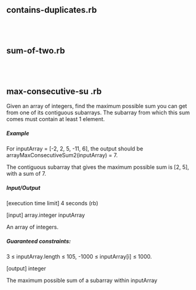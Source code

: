 ## contains-duplicates.rb

<br><br>


## sum-of-two.rb

<br><br>


## max-consecutive-su .rb

Given an array of integers, find the maximum possible sum you can get from one of its contiguous subarrays. The subarray from which this sum comes must contain at least 1 element.

##### Example

For inputArray = [-2, 2, 5, -11, 6], the output should be
arrayMaxConsecutiveSum2(inputArray) = 7.

The contiguous subarray that gives the maximum possible sum is [2, 5], with a sum of 7.

##### Input/Output

[execution time limit] 4 seconds (rb)

[input] array.integer inputArray

An array of integers.

##### Guaranteed constraints:
3 ≤ inputArray.length ≤ 105,
-1000 ≤ inputArray[i] ≤ 1000.

[output] integer

The maximum possible sum of a subarray within inputArray

<br><br>

